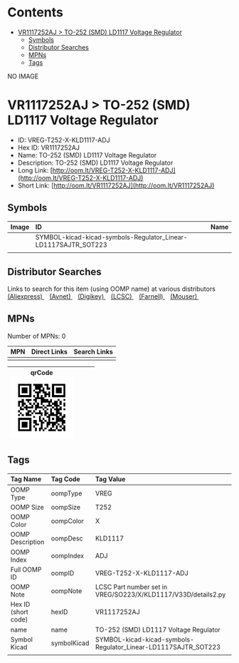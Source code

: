 



Contents
========

* [VR1117252AJ > TO-252 (SMD) LD1117 Voltage Regulator](#vr1117252aj--to-252-smd-ld1117-voltage-regulator)
	* [Symbols](#symbols)
	* [Distributor Searches](#distributor-searches)
	* [MPNs](#mpns)
	* [Tags](#tags)
  
NO IMAGE  
# VR1117252AJ > TO-252 (SMD) LD1117 Voltage Regulator

- ID: VREG-T252-X-KLD1117-ADJ
- Hex ID: VR1117252AJ
- Name: TO-252 (SMD) LD1117 Voltage Regulator
- Description: TO-252 (SMD) LD1117 Voltage Regulator
- Long Link: [http://oom.lt/VREG-T252-X-KLD1117-ADJ](http://oom.lt/VREG-T252-X-KLD1117-ADJ)
- Short Link: [http://oom.lt/VR1117252AJ](http://oom.lt/VR1117252AJ)

## Symbols
  

|Image|ID|Name|
| :--- | :--- | :--- |
|![]()|SYMBOL-kicad-kicad-symbols-Regulator_Linear-LD1117SAJTR_SOT223||
||||

## Distributor Searches
  
Links to search for this item (using OOMP name) at various distributors  
[(Aliexpress) ](https://www.aliexpress.com/wholesale?SearchText=1117TO-252+SMD+LD1117+Voltage+Regulator)&nbsp;&nbsp;&nbsp;[(Avnet) ](https://www.avnet.com/shop/us/search/TO-252+SMD+LD1117+Voltage+Regulator)&nbsp;&nbsp;&nbsp;[(Digikey) ](https://www.digikey.co.uk/en/products/result?s=TO-252+SMD+LD1117+Voltage+Regulator)&nbsp;&nbsp;&nbsp;[(LCSC) ](https://www.lcsc.com/search?q=TO-252+SMD+LD1117+Voltage+Regulator)&nbsp;&nbsp;&nbsp;[(Farnell) ](https://uk.farnell.com/search?st=TO-252+SMD+LD1117+Voltage+Regulator)&nbsp;&nbsp;&nbsp;[(Mouser) ](https://www.mouser.com/c/?q=TO-252+SMD+LD1117+Voltage+Regulator)&nbsp;&nbsp;&nbsp;
## MPNs
  
Number of MPNs: 0  

|MPN|Direct Links|Search Links|
| :--- | :--- | :--- |
||||
  

|qrCode<br>[![](https://raw.githubusercontent.com/oomlout/oomlout_OOMP_parts_V2/main/VREG/T252/X/KLD1117/ADJ/qrCode_140.png)](https://github.com/oomlout/oomlout_OOMP_parts_V2/tree/main/VREG/T252/X/KLD1117/ADJ/qrCode.png)||||
| :---: | :---: | :---: | :---: |

## Tags
  

|Tag Name|Tag Code|Tag Value|
| :--- | :--- | :--- |
|OOMP Type|oompType|VREG|
|OOMP Size|oompSize|T252|
|OOMP Color|oompColor|X|
|OOMP Description|oompDesc|KLD1117|
|OOMP Index|oompIndex|ADJ|
|Full OOMP ID|oompID|VREG-T252-X-KLD1117-ADJ|
|OOMP Note|oompNote|LCSC Part number set in VREG/SO223/X/KLD1117/V33D/details2.py|
|Hex ID (short code)|hexID|VR1117252AJ|
|name|name|TO-252 (SMD) LD1117 Voltage Regulator|
|Symbol Kicad|symbolKicad|SYMBOL-kicad-kicad-symbols-Regulator_Linear-LD1117SAJTR_SOT223|
||||
